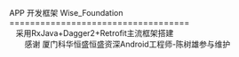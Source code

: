 APP 开发框架 Wise_Foundation
===================================      
    采用RxJava+Dagger2+Retrofit主流框架搭建   
    
    感谢 厦门科华恒盛恒盛资深Android工程师-陈树雄参与维护
